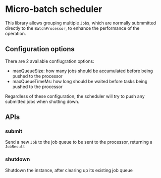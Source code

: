 # Micro-batch scheduler

This library allows grouping multiple `Job`s, which are normally submmitted directly to the `BatchProcessor`, to enhance the performance of the operation.

## Configuration options
There are 2 available confiugration options:
- maxQueueSize: how many jobs should be accumulated before being pushed to the processor
- maxQueueTimeMs: how long should be waited before tasks being pushed to the processor

Regardless of these configuration, the scheduler will try to push any submitted jobs when shutting down.

## APIs

### submit
Send a new `Job` to the job queue to be sent to the processor, returning a `JobResult`

### shutdown
Shutdown the instance, after clearing up its existing job queue

